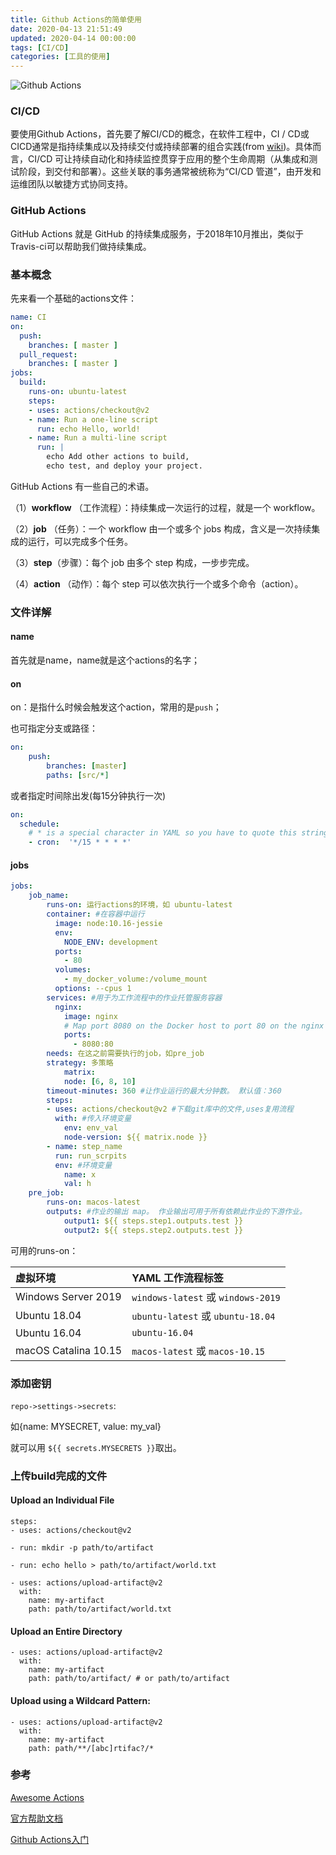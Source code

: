 ```yaml
---
title: Github Actions的简单使用
date: 2020-04-13 21:51:49
updated: 2020-04-14 00:00:00
tags: [CI/CD]
categories: [工具的使用]
---
```


![Github Actions](https://cdn.jsdelivr.net/gh/Xhofe/picdn/2020/06/18/b9a333.png)

<!-- more -->

### CI/CD

要使用Github Actions，首先要了解CI/CD的概念，在软件工程中，CI / CD或CICD通常是指持续集成以及持续交付或持续部署的组合实践(from [wiki](https://en.wikipedia.org/wiki/CI/CD))。具体而言，CI/CD 可让持续自动化和持续监控贯穿于应用的整个生命周期（从集成和测试阶段，到交付和部署）。这些关联的事务通常被统称为“CI/CD 管道”，由开发和运维团队以敏捷方式协同支持。

### GitHub Actions

GitHub Actions 就是 GitHub 的持续集成服务，于2018年10月推出，类似于Travis-ci可以帮助我们做持续集成。

### 基本概念

先来看一个基础的actions文件：

```yaml
name: CI
on:
  push:
    branches: [ master ]
  pull_request:
    branches: [ master ]
jobs:
  build:
    runs-on: ubuntu-latest
    steps:
    - uses: actions/checkout@v2
    - name: Run a one-line script
      run: echo Hello, world!
    - name: Run a multi-line script
      run: |
        echo Add other actions to build,
        echo test, and deploy your project.
```

GitHub Actions 有一些自己的术语。

（1）**workflow** （工作流程）：持续集成一次运行的过程，就是一个 workflow。

（2）**job** （任务）：一个 workflow 由一个或多个 jobs 构成，含义是一次持续集成的运行，可以完成多个任务。

（3）**step**（步骤）：每个 job 由多个 step 构成，一步步完成。

（4）**action** （动作）：每个 step 可以依次执行一个或多个命令（action）。

### 文件详解

#### name

首先就是name，name就是这个actions的名字；

#### on

on：是指什么时候会触发这个action，常用的是`push`；

也可指定分支或路径：

```yaml
on:
	push:
		branches: [master]
		paths: [src/*]
```

或者指定时间除出发(每15分钟执行一次)

```yaml
on:
  schedule:
    # * is a special character in YAML so you have to quote this string
    - cron:  '*/15 * * * *'
```

#### jobs

```yaml
jobs:
	job_name:
		runs-on: 运行actions的环境，如	ubuntu-latest
		container: #在容器中运行
          image: node:10.16-jessie
          env:
            NODE_ENV: development
          ports:
            - 80
          volumes:
            - my_docker_volume:/volume_mount
          options: --cpus 1
        services: #用于为工作流程中的作业托管服务容器
          nginx:
            image: nginx
            # Map port 8080 on the Docker host to port 80 on the nginx container
            ports:
              - 8080:80
		needs: 在这之前需要执行的job，如pre_job
		strategy: 多策略
			matrix:
    		node: [6, 8, 10]
		timeout-minutes: 360 #让作业运行的最大分钟数。 默认值：360
		steps:
		- uses: actions/checkout@v2 #下载git库中的文件,uses复用流程
		  with: #传入环境变量
		  	env: env_val
		  	node-version: ${{ matrix.node }}
		- name: step_name
		  run: run_scrpits
		  env: #环境变量
		  	name: x
		  	val: h
	pre_job:
		runs-on: macos-latest
		outputs: #作业的输出 map。 作业输出可用于所有依赖此作业的下游作业。
			output1: ${{ steps.step1.outputs.test }}
      		output2: ${{ steps.step2.outputs.test }}
```

可用的runs-on：

| 虚拟环境             | YAML 工作流程标签                  |
| :------------------- | :--------------------------------- |
| Windows Server 2019  | `windows-latest` 或 `windows-2019` |
| Ubuntu 18.04         | `ubuntu-latest` 或 `ubuntu-18.04`  |
| Ubuntu 16.04         | `ubuntu-16.04`                     |
| macOS Catalina 10.15 | `macos-latest` 或 `macos-10.15`    |

### 添加密钥

`repo->settings->secrets`:

如{name: MYSECRET, value: my_val}

就可以用 `${{ secrets.MYSECRETS }}`取出。

### 上传build完成的文件

#### Upload an Individual File

```
steps:
- uses: actions/checkout@v2

- run: mkdir -p path/to/artifact

- run: echo hello > path/to/artifact/world.txt

- uses: actions/upload-artifact@v2
  with:
    name: my-artifact
    path: path/to/artifact/world.txt
```

#### Upload an Entire Directory

```
- uses: actions/upload-artifact@v2
  with:
    name: my-artifact
    path: path/to/artifact/ # or path/to/artifact
```

#### Upload using a Wildcard Pattern:

```
- uses: actions/upload-artifact@v2
  with:
    name: my-artifact
    path: path/**/[abc]rtifac?/*
```

### 参考

[Awesome Actions](https://github.com/sdras/awesome-actions)

[官方帮助文档](https://help.github.com/cn/actions)

[Github Actions入门](http://www.ruanyifeng.com/blog/2019/09/getting-started-with-github-actions.html)